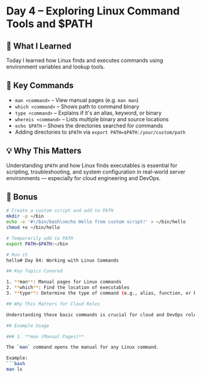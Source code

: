 # Day 4 – Exploring Linux Command Tools and $PATH

## 🧠 What I Learned

Today I learned how Linux finds and executes commands using environment variables and lookup tools.

## 🔧 Key Commands

- `man <command>` – View manual pages (e.g. `man man`)
- `which <command>` – Shows path to command binary
- `type <command>` – Explains if it's an alias, keyword, or binary
- `whereis <command>` – Lists multiple binary and source locations
- `echo $PATH` – Shows the directories searched for commands
- Adding directories to `$PATH` via `export PATH=$PATH:/your/custom/path`

## 💡 Why This Matters

Understanding `$PATH` and how Linux finds executables is essential for scripting, troubleshooting, and system configuration in real-world server environments — especially for cloud engineering and DevOps.

## 🧪 Bonus

```bash
# Create a custom script and add to PATH
mkdir -p ~/bin
echo -e '#!/bin/bash\necho Hello from custom script!' > ~/bin/hello
chmod +x ~/bin/hello

# Temporarily add to PATH
export PATH=$PATH:~/bin

# Run it
hello# Day 04: Working with Linux Commands

## Key Topics Covered

1. **man**: Manual pages for Linux commands
2. **which**: Find the location of executables
3. **type**: Determine the type of command (e.g., alias, function, or binary)

## Why This Matters for Cloud Roles

Understanding these basic commands is crucial for cloud and DevOps roles, where you often need to quickly check available commands, locate executable paths, and explore command behaviors.

## Example Usage

### 1. **man (Manual Pages)**

The `man` command opens the manual for any Linux command.

Example:
```bash
man ls
